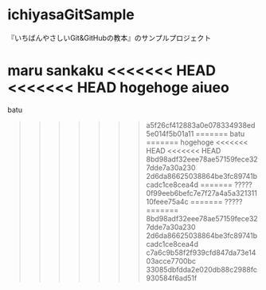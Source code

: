 # ichiyasaGitSample
『いちばんやさしいGit&GitHubの教本』のサンプルプロジェクト

maru
sankaku
<<<<<<< HEAD
<<<<<<< HEAD
hogehoge
aiueo
=======
batu
>>>>>>> a5f26cf412883a0e078334938ed5e014f5b01a11
=======
batu
=======
hogehoge
<<<<<<< HEAD
<<<<<<< HEAD
>>>>>>> 8bd98adf32eee78ae57159fece327dde7a30a230
>>>>>>> 2d6da86625038864be3fc89741bcadc1ce8cea4d
=======
?????
>>>>>>> 0f99eeb6befc7e7f27a4a5a32131110feee75a4c
=======
?????
=======
>>>>>>> 8bd98adf32eee78ae57159fece327dde7a30a230
>>>>>>> 2d6da86625038864be3fc89741bcadc1ce8cea4d
>>>>>>> c7a6c9b58f2f939cfd847da73e1403acce7700bc
>>>>>>> 33085dbfdda2e020db88c2988fc930584f6ad51f
